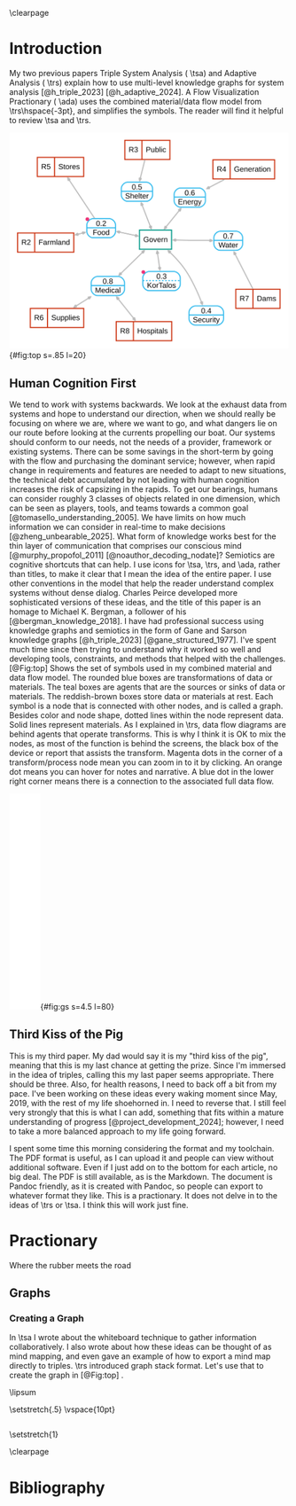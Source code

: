 \clearpage



# Introduction

My two previous papers Triple System Analysis ( \tsa) and Adaptive Analysis ( \trs) explain how to use multi-level knowledge graphs for system analysis [@h_triple_2023] [@h_adaptive_2024]. A Flow Visualization Practionary ( \ada) uses the combined material/data flow model from \trs\hspace{-3pt},  and simplifies the symbols.  The reader will find it helpful to review \tsa and \trs.

![Top](images/Top.svg){#fig:top s=.85 l=20}

## Human Cognition First

We tend to work with systems backwards.  We look at the exhaust data from systems and hope to understand our direction, when we should really be focusing on where we are, where we want to go, and what dangers lie on our route before looking at the currents propelling our boat. Our systems should conform to our needs, not the needs of a provider, framework or existing systems.  There can be some savings in the short-term by going with the flow and purchasing the dominant service; however, when rapid change in requirements and features are needed to adapt to new situations, the technical debt accumulated by not leading with human cognition increases the risk of capsizing in the rapids. To get our bearings, humans can consider roughly 3 classes of objects related in one dimension, which can be seen as players, tools, and teams towards a common goal [@tomasello_understanding_2005].  We have limits on how much information we can consider in real-time to make decisions [@zheng_unbearable_2025].  What form of knowledge works best for the thin layer of communication that comprises our conscious mind [@murphy_propofol_2011] [@noauthor_decoding_nodate]?  Semiotics are cognitive shortcuts that can help.  I use icons for \tsa, \trs, and \ada, rather than titles, to make it clear that I mean the idea of the entire paper.   I use other conventions in the model that help the reader understand complex systems without dense dialog.  Charles Peirce developed more sophisticated versions of these ideas, and the title of this paper is an homage to Michael K. Bergman, a follower of his [@bergman_knowledge_2018].   I have had professional success using knowledge graphs and semiotics in the form of Gane and Sarson knowledge graphs [@h_triple_2023] [@gane_structured_1977].  I've spent much time since then trying to understand why it worked so well and developing tools, constraints, and methods that helped with the challenges. [@Fig:top] Shows the set of symbols used in my combined material and data flow model. The rounded blue boxes are transformations of data or materials.  The teal boxes are agents that are the sources or sinks of data or materials.  The reddish-brown boxes store data or materials at rest.  Each symbol is a node that is connected with other nodes, and is called a graph.  Besides color and node shape, dotted lines within the node represent data.  Solid lines represent materials.  As I explained in \trs, data flow diagrams are behind agents that operate transforms.  This is why I think it is OK to mix the nodes, as most of the function is behind the screens, the black box of the device or report that assists the transform. Magenta dots in the corner of a transform/process node mean you can zoom in to it by clicking.  An orange dot means you can hover for notes and narrative.  A blue dot in the lower right corner means there is a connection to the associated full data flow.

![GS](images/toptext.svg){#fig:gs s=4.5 l=80}

## Third Kiss of the Pig
This is my third paper.  My dad would say it is my "third kiss of the pig", meaning that this is my last chance at getting the prize.  Since I'm immersed in the idea of triples, calling this my last paper seems appropriate.  There should be three.  Also, for health reasons, I need to back off a bit from my pace.  I've been working on these ideas every waking moment since May, 2019, with the rest of my life shoehorned in.  I need to reverse that.  I still feel very strongly that this is what I can add, something that fits within a mature understanding of progress [@project_development_2024]; however, I need to take a more balanced approach to my life going forward.

I spent some time this morning considering the format and my toolchain. The PDF format is useful, as I can upload it and people can view without additional software.  Even if I just add on to the bottom for each article, no big deal.  The PDF is still available, as is the Markdown.  The document is Pandoc friendly, as it is created with Pandoc, so people can export to whatever format they like.  This is a practionary.  It does not delve in to the ideas of \trs or \tsa.  I think this will work just fine.

# Practionary

Where the rubber meets the road

## Graphs

### Creating a Graph

In \tsa I wrote about the whiteboard technique to gather information collaboratively.  I also wrote about how these ideas can be thought of as mind mapping, and even gave an example of how to export a mind map directly to triples.  \trs introduced graph stack format.  Let's use that to create the graph in [@Fig:top] .
 
 
 \lipsum
 
\setstretch{.5}
\vspace{10pt}
```{#lst:mod .javascript .numberLines}

``` 
\setstretch{1}

\clearpage

# Bibliography